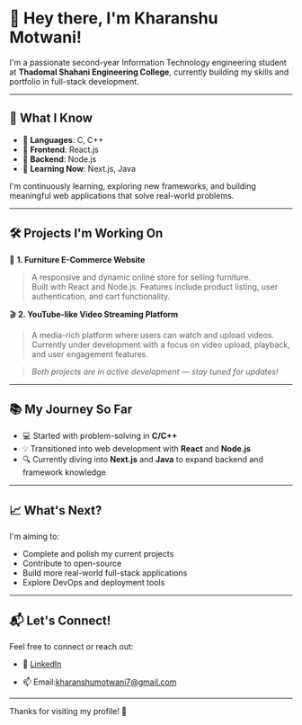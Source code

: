 # 👋 Hey there, I'm Kharanshu Motwani!

I'm a passionate second-year Information Technology engineering student at **Thadomal Shahani Engineering College**, currently building my skills and portfolio in full-stack development.

---

## 🚀 What I Know

- 🔹 **Languages**: C, C++
- 🔹 **Frontend**: React.js
- 🔹 **Backend**: Node.js
- 🔹 **Learning Now**: Next.js, Java

I'm continuously learning, exploring new frameworks, and building meaningful web applications that solve real-world problems.

---

## 🛠️ Projects I'm Working On

🔨 **1. Furniture E-Commerce Website**  
> A responsive and dynamic online store for selling furniture.  
> Built with React and Node.js. Features include product listing, user authentication, and cart functionality.

🎬 **2. YouTube-like Video Streaming Platform**  
> A media-rich platform where users can watch and upload videos.  
> Currently under development with a focus on video upload, playback, and user engagement features.

> *Both projects are in active development — stay tuned for updates!*

---

## 📚 My Journey So Far

- 💻 Started with problem-solving in **C/C++**
- 💡 Transitioned into web development with **React** and **Node.js**
- 🔍 Currently diving into **Next.js** and **Java** to expand backend and framework knowledge

---

## 📈 What's Next?

I'm aiming to:
- Complete and polish my current projects
- Contribute to open-source
- Build more real-world full-stack applications
- Explore DevOps and deployment tools

---

## 📬 Let's Connect!

Feel free to connect or reach out:

- 💼 [LinkedIn](https://www.linkedin.com/in/kharanshu-motwani-086659240/)

- 📫 Email:kharanshumotwani7@gmail.com

---

Thanks for visiting my profile! 🌟
